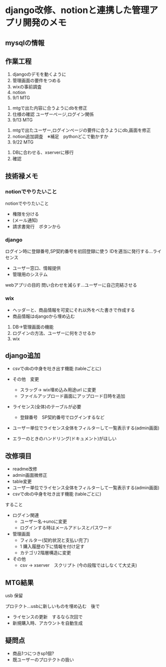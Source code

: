 # django改修、notionと連携した管理アプリ開発のメモ

## mysqlの情報

<!--
port 3305
port !Ae9d9f16
admin
aa@gmail.com
gllilwe9d9f16
-->
<!--
aa@gmail.com
1
gllilwe9d9f16
-->


## 作業工程

1. djangoのデモを動くように
2. 管理画面の要件をつめる
3. wixの事前調査
4. notion
5. 9/1 MTG

<!-- -------------------- -->

1. mtgで出た内容に合うようにdbを修正
2. 仕様の確認 ユーザーページ,ログイン関係
3. 9/13 MTG

<!-- -------------------- -->

1. mtgで出たユーザー,ログインページの要件に合うようにdb,画面を修正
2. notion追加調査　※補足　pythonどこで動かすか
3. 9/22 MTG

<!-- -------------------- -->

1. DBに合わせる、xserverに移行
2. 確認

## 技術禄メモ

### notionでやりたいこと

notionでやりたいこと

- 権限を分ける
- (メール通知)
- 請求書発行　ボタンから

### django

ログイン時に登録番号,SP契約番号を初回登録に使う
IDを適当に発行する...ライセンス

- ユーザー窓口、情報提供
- 管理用のシステム

webアプリの目的
問い合わせを減らす...ユーザーに自己完結させる

### wix

- ヘッダーと、商品情報を可変にそれ以外をべた書きで作成する
- 商品情報はdjangoから埋め込む

1. DB->管理画面の機能
2. ログインの方法、ユーザーに何をさせるか
3. wix

## django追加

- csvでdbの中身を吐き出す機能 (tableごとに)

- その他　変更
  - スラッグ-> wix埋め込み用途url に変更
  - ファイルアップロード画面にアップロード日時を追加

- ライセンス(全体)のテーブルが必要
  - 登録番号　SP契約番号でログインするなど

- ユーザー単位でライセンス全体をフィルターして一覧表示する(admin画面)

- エラーのときのハンドリング(ドキュメント)がほしい

## 改修項目

- readme改修
- admin画面微修正
- table変更
- ユーザー単位でライセンス全体をフィルターして一覧表示する(admin画面)
- csvでdbの中身を吐き出す機能 (tableごとに)

すること

- ログイン関連
  - ユーザー名->unoに変更
  - ログインする時はメールアドレスとパスワード
- 管理画面
  - フィルター(契約状況と支払い完了)
  - 1  購入履歴の下に情報を付け足す
  - カテゴリ2階層構造に変更
- その他
  - csv -> xserver　スクリプト (今の段階ではしなくて大丈夫)

## MTG結果

usb 保留

プロテクト...usbに新しいものを埋め込む　後で

- ライセンスの更新　するなら次回で
- 新規購入時、アカウントを自動生成

## 疑問点

- 商品1つにつきsp1個?
- 既ユーザーのプロテクトの扱い
